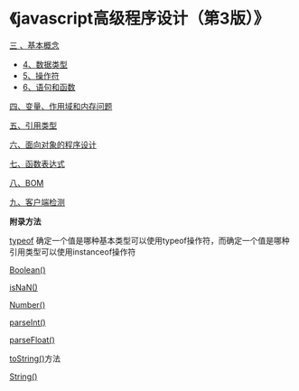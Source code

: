 # 《javascript高级程序设计（第3版）》
[三 、基本概念](page/3.md)

- [4、数据类型](page/3.4.md)
- [5、操作符](page/3.5.md)
- [6、语句和函数](page/3.6.md)

[四、变量、作用域和内存问题](page/4.md)

[五、引用类型](page/5.md)

[六、面向对象的程序设计](page/6.md)

[七、函数表达式](page/7.md)

[八、BOM](page/8.md)

[九、客户端检测](page/9.md)

**附录方法**

[typeof](page/3.4.md#typeof)
确定一个值是哪种基本类型可以使用typeof操作符，而确定一个值是哪种引用类型可以使用instanceof操作符

[Boolean()](page/3.4.md#boolean)

[isNaN()](page/3.4.md#isnan)

[Number()](page/3.4.md#number)

[parseInt()](page/3.4.md#parseInt)

[parseFloat()](page/3.4.md#parseFloat)

[toString()](page/3.4.md#toString)方法

[String()](page/3.4.md#string)